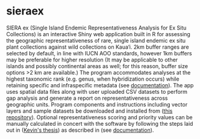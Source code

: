 # sieraex
SIERA ex (Single Island Endemic Representativeness Analysis for Ex Situ Collections) is an interactive Shiny web application built in R for assessing the geographic representativeness of rare, single island endemic ex situ plant collections against wild collections on Kaua‘i. 2km buffer ranges are selected by default, in line with IUCN AOO standards, however 1km buffers may be preferable for higher resolution (It may be applicable to other islands and possibly continental areas as well; for this reason, buffer size options >2 km are available.) The program accommodates analyses at the highest taxonomic rank (e.g. genus, when hybridization occurs) while retaining specific and infraspecific metadata (see [documentation](https://github.com/plantrecords/sieraex/blob/main/comprehensive_instructions.md#siera-ex-documentation)). The app uses spatial data files along with user uploaded CSV datasets to perform gap analysis and generate a report on representativeness across geographic units. Program components and instructions including vector layers and sample datasets be downloaded and installed from ([this repository](https://github.com/plantrecords/sieraex)). Optional representativeness scoring and priority values can be manually calculated in concert with the software by following the steps laid out in ([Kevin's thesis](https://doi.org/10.13140/RG.2.2.27268.64641)) as described in (see [documentation](https://github.com/plantrecords/sieraex/blob/main/comprehensive_instructions.md#siera-ex-documentation)). 
